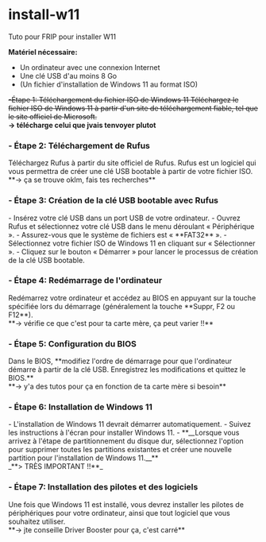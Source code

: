 # install-w11
Tuto pour FRIP pour installer W11

__Matériel nécessaire:__

- Un ordinateur avec une connexion Internet
- Une clé USB d'au moins 8 Go
- (Un fichier d'installation de Windows 11 au format ISO)

~~-Étape 1: Téléchargement du fichier ISO de Windows 11</h3>
Téléchargez le fichier ISO de Windows 11 à partir d'un site de téléchargement fiable, tel que le site officiel de Microsoft.~~<br>
**-> télécharge celui que jvais tenvoyer plutot**<br>

<h3>- Étape 2: Téléchargement de Rufus</h3>
Téléchargez Rufus à partir du site officiel de Rufus. Rufus est un logiciel qui vous permettra de créer une clé USB bootable à partir de votre fichier ISO.<br>
**-> ça se trouve oklm, fais tes recherches**<br>

<h3>- Étape 3: Création de la clé USB bootable avec Rufus</h3>
- Insérez votre clé USB dans un port USB de votre ordinateur. 
- Ouvrez Rufus et sélectionnez votre clé USB dans le menu déroulant « Périphérique ». 
  - Assurez-vous que le système de fichiers est « **FAT32** ». 
- Sélectionnez votre fichier ISO de Windows 11 en cliquant sur « Sélectionner ». 
- Cliquez sur le bouton « Démarrer » pour lancer le processus de création de la clé USB bootable.

<h3>- Étape 4: Redémarrage de l'ordinateur</h3>
Redémarrez votre ordinateur et accédez au BIOS en appuyant sur la touche spécifiée lors du démarrage (généralement la touche **Suppr, F2 ou F12**).<br>
**-> vérifie ce que c'est pour ta carte mère, ça peut varier !!**<br>

<h3>- Étape 5: Configuration du BIOS</h3>
Dans le BIOS, **modifiez l'ordre de démarrage pour que l'ordinateur démarre à partir de la clé USB. Enregistrez les modifications et quittez le BIOS.**<br>
**-> y'a des tutos pour ça en fonction de ta carte mère si besoin** <br>

<h3>- Étape 6: Installation de Windows 11</h3>
- L'installation de Windows 11 devrait démarrer automatiquement. 
- Suivez les instructions à l'écran pour installer Windows 11. 
- **__Lorsque vous arrivez à l'étape de partitionnement du disque dur, sélectionnez l'option pour supprimer toutes les partitions existantes et créer une nouvelle partition pour l'installation de Windows 11.__**<br>
_**> TRÈS IMPORTANT !!**_

<h3>- Étape 7: Installation des pilotes et des logiciels</h3>
Une fois que Windows 11 est installé, vous devrez installer les pilotes de périphériques pour votre ordinateur, ainsi que tout logiciel que vous souhaitez utiliser.<br>
**-> jte conseille Driver Booster pour ça, c'est carré**
